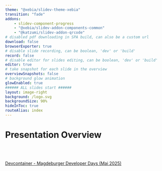 ```yaml
---
theme: "@xebia/slidev-theme-xebia"
transition: "fade"
addons:
    - slidev-component-progress
    - "@xebia/slidev-addon-components-common"
    - "@katzumi/slidev-addon-qrcode"
# disabled pdf downloading in SPA build, can also be a custom url
download: false
browserExporter: true
# disable slide recording, can be boolean, 'dev' or 'build'
record: false
# disable editor for slides editing, can be boolean, 'dev' or 'build'
editor: true
# take snapshot for each slide in the overview
overviewSnapshots: false
# background glow animation
glowEnabled: true
###### ALL slides start ######
layout: image-right
background: /logo.svg
backgroundSize: 90%
hideInToc: true
routeAlias: index
---
```


# Presentation Overview
<!-- <a href="/webappLocalization/" target="_blank">WebApp-Localization - DWX (Juli 2025)</a> -->

<br/>
<br/>

<a href="/devcontainer/" target="_blank">Devcontainer - Magdeburger Developer Days (Mai 2025)</a>